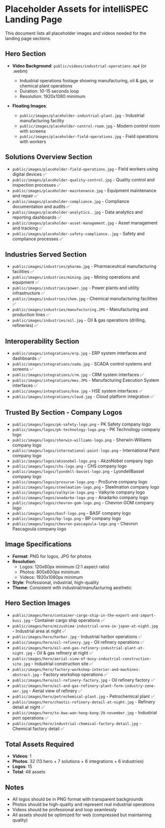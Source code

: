 # Placeholder Assets for intelliSPEC Landing Page

This document lists all placeholder images and videos needed for the landing page sections.

## Hero Section

- **Video Background**: `public/videos/industrial-operations.mp4` (or .webm)
  - Industrial operations footage showing manufacturing, oil & gas, or chemical plant operations
  - Duration: 10-15 seconds loop
  - Resolution: 1920x1080 minimum

- **Floating Images**:
  - `public/images/placeholder-industrial-plant.jpg` - Industrial manufacturing facility
  - `public/images/placeholder-control-room.jpg` - Modern control room with screens
  - `public/images/placeholder-field-operations.jpg` - Field operations with workers

## Solutions Overview Section

- `public/images/placeholder-field-operations.jpg` - Field workers using digital devices ✅
- `public/images/placeholder-quality-control.jpg` - Quality control and inspection processes ✅
- `public/images/placeholder-maintenance.jpg` - Equipment maintenance and repair ✅
- `public/images/placeholder-compliance.jpg` - Compliance documentation and audits ✅
- `public/images/placeholder-analytics..jpg` - Data analytics and reporting dashboards ✅
- `public/images/placeholder-asset-management.jpg` - Asset management and tracking ✅
- `public/images/placeholder-safety-compliance..jpg` - Safety and compliance processes ✅

## Industries Served Section

- `public/images/industries/pharma.jpg` - Pharmaceutical manufacturing facilities ✅
- `public/images/industries/mining.jpg` - Mining operations and equipment ✅
- `public/images/industries/power.jpg` - Power plants and utility infrastructure ✅
- `public/images/industries/chem.jpg` - Chemical manufacturing facilities ✅
- `public/images/industries/manufacturing.JPG` - Manufacturing and production lines ✅
- `public/images/industries/oil.jpg` - Oil & gas operations (drilling, refineries) ✅

## Interoperability Section

- `public/images/integrations/erp.jpg` - ERP system interfaces and dashboards ✅
- `public/images/integrations/sada.jpg` - SCADA control systems and screens ✅
- `public/images/integrations/crm.jpg` - CRM system interfaces ✅
- `public/images/integrations/mes.JPG` - Manufacturing Execution System interfaces ✅
- `public/images/integrations/hse.jpg` - HSE system interfaces ✅
- `public/images/integrations/cloud.jpg` - Cloud platform integration ✅

## Trusted By Section - Company Logos

- `public/images/logos/pk-safety-logo.png` - PK Safety company logo
- `public/images/logos/pk-technology-logo.png` - PK Technology company logo
- `public/images/logos/sherwin-williams-logo.png` - Sherwin-Williams company logo
- `public/images/logos/international-paint-logo.png` - International Paint company logo
- `public/images/logos/akzonobel-logo.png` - AkzoNobel company logo
- `public/images/logos/chs-logo.png` - CHS company logo
- `public/images/logos/lyondell-bassel-logo.png` - LyondellBassel company logo
- `public/images/logos/prosurve-logo.png` - ProSurve company logo
- `public/images/logos/steelmation-logo.png` - Steelmation company logo
- `public/images/logos/valkyrie-logo.png` - Valkyrie company logo
- `public/images/logos/anadarko-logo.png` - Anadarko company logo
- `public/images/logos/chevron-gom-logo.png` - Chevron GOM company logo
- `public/images/logos/basf-logo.png` - BASF company logo
- `public/images/logos/bp-logo.png` - BP company logo
- `public/images/logos/chevron-pascagoula-logo.png` - Chevron Pascagoula company logo

## Image Specifications

- **Format**: PNG for logos, JPG for photos
- **Resolution**:
  - Logos: 120x60px minimum (2:1 aspect ratio)
  - Photos: 800x600px minimum
  - Videos: 1920x1080px minimum
- **Style**: Professional, industrial, high-quality
- **Theme**: Consistent with industrial/manufacturing aesthetic

## Hero Section Images

- `public/images/hero/container-cargo-ship-in-the-export-and-import-busi.jpg` - Container cargo ship operations ✅
- `public/images/hero/mizushima-industrial-area-in-japan-at-night.jpg` - Industrial area at night ✅
- `public/images/hero/harbor.jpg` - Industrial harbor operations ✅
- `public/images/hero/oil-refinery.jpg` - Oil refinery operations ✅
- `public/images/hero/oil-and-gas-refinery-industrial-plant-at-night.jpg` - Oil & gas refinery at night ✅
- `public/images/hero/aerial-view-of-busy-industrial-construction-site.jpg` - Industrial construction site ✅
- `public/images/hero/factory-workshop-interior-and-machines-abstract.jpg` - Factory workshop operations ✅
- `public/images/hero/oil-refinery-factory.jpg` - Oil refinery factory ✅
- `public/images/hero/oil-and-gas-refinery-plant-form-industry-zone-aer.jpg` - Aerial view of refinery ✅
- `public/images/hero/petrochemical-plant.jpg` - Petrochemical plant ✅
- `public/images/hero/chaotic-refinery-detail-at-night.jpg` - Refinery detail at night ✅
- `public/images/hero/to-kwa-wan-hong-kong-29-november.jpg` - Industrial port operations ✅
- `public/images/hero/industrial-chemical-factory-detail.jpg` - Chemical factory detail ✅

## Total Assets Required

- **Videos**: 1
- **Photos**: 32 (13 hero + 7 solutions + 6 integrations + 6 industries)
- **Logos**: 15
- **Total**: 48 assets

## Notes

- All logos should be in PNG format with transparent backgrounds
- Photos should be high-quality and represent real industrial operations
- Videos should be professional and loop seamlessly
- All assets should be optimized for web (compressed but maintaining quality)
